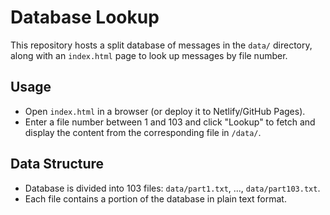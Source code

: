 # Database Lookup

This repository hosts a split database of messages in the `data/` directory, along with an `index.html` page to look up messages by file number.

## Usage

- Open `index.html` in a browser (or deploy it to Netlify/GitHub Pages).
- Enter a file number between 1 and 103 and click "Lookup" to fetch and display the content from the corresponding file in `/data/`.

## Data Structure

- Database is divided into 103 files: `data/part1.txt`, ..., `data/part103.txt`.
- Each file contains a portion of the database in plain text format.
